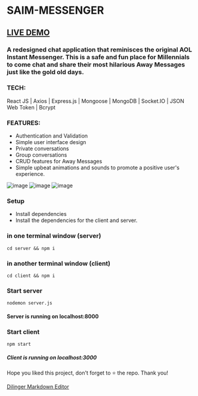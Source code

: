 # SAIM-MESSENGER
## [LIVE DEMO]
### A redesigned chat application that reminisces the original AOL Instant Messenger.  This is a safe and fun place for Millennials to come chat and share their most hilarious Away Messages just like the gold old days. 

### TECH: 
React JS | Axios | Express.js | Mongoose | MongoDB | Socket.IO | JSON Web Token | Bcrypt

### FEATURES:
- Authentication and Validation
- Simple user interface design
- Private conversations
- Group conversations
- CRUD features for Away Messages
- Simple upbeat animations and sounds to promote a positive user's experience.

![image](https://user-images.githubusercontent.com/107096694/226524288-d809209f-501b-4095-89f6-76fca81d7c3f.png)
![image](https://user-images.githubusercontent.com/107096694/226524401-9807f791-fc31-4275-bf11-658fa39e2dc8.png)
![image](https://user-images.githubusercontent.com/107096694/226524665-22d21138-de50-4723-8fee-0d070c88d44b.png)

### Setup
- Install dependencies
- Install the dependencies for the client and server.

### in one terminal window (server)
    cd server && npm i
### in another terminal window (client)
    cd client && npm i 
### Start server
    nodemon server.js
#### Server is running on localhost:8000

### Start client
    npm start
##### Client is running on localhost:3000
Hope you liked this project, don't forget to ⭐ the repo.  Thank you!

[Dilinger Markdown Editor]

[LIVE DEMO]: <https://saim-messenger-frontend.onrender.com/>
[Dilinger Markdown Editor]: <https://dillinger.io/>





